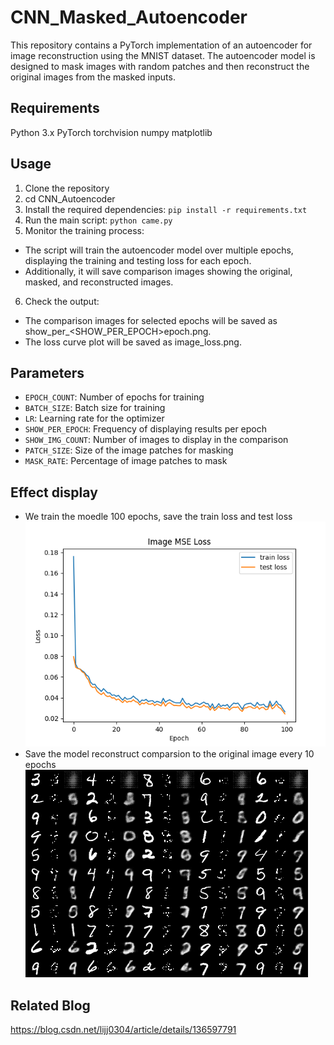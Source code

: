 # CNN_Masked_Autoencoder
This repository contains a PyTorch implementation of an autoencoder for image reconstruction using the MNIST dataset. The autoencoder model is designed to mask images with random patches and then reconstruct the original images from the masked inputs.

## Requirements
Python 3.x
PyTorch
torchvision
numpy
matplotlib

## Usage
1. Clone the repository
2. cd CNN_Autoencoder
3. Install the required dependencies: `pip install -r requirements.txt`
4. Run the main script: `python came.py`  
5. Monitor the training process:
* The script will train the autoencoder model over multiple epochs, displaying the training and testing loss for each epoch.  
* Additionally, it will save comparison images showing the original, masked, and reconstructed images.
6. Check the output:
* The comparison images for selected epochs will be saved as show_per_<SHOW_PER_EPOCH>epoch.png.  
* The loss curve plot will be saved as image_loss.png.

## Parameters
* `EPOCH_COUNT`: Number of epochs for training
* `BATCH_SIZE`: Batch size for training
* `LR`: Learning rate for the optimizer
* `SHOW_PER_EPOCH`: Frequency of displaying results per epoch
* `SHOW_IMG_COUNT`: Number of images to display in the comparison
* `PATCH_SIZE`: Size of the image patches for masking
* `MASK_RATE`: Percentage of image patches to mask

## Effect display
* We train the moedle 100 epochs, save the train loss and test loss  
![Train loss image](./display/image_loss.png "Train loss image")
* Save the model reconstruct comparsion to the original image every 10 epochs  
![Comparsion every 10 epochs](./display/show_per_10epoch.png "Comparsion every 10 epochs")

## Related Blog
<https://blog.csdn.net/lijj0304/article/details/136597791>
